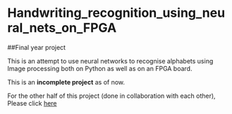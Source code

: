 # Handwriting_recognition_using_neural_nets_on_FPGA
##Final year project

This is an attempt to use neural networks to recognise alphabets using Image processing both on Python as well as on an FPGA board.

This is an **incomplete project** as of now.

For the other half of this project (done in collaboration with each other), Please click [here](https://github.com/ironstein1994/handwriting-recognition-using-neural-networks-on-FPGA-final-year-project)
